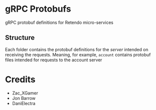 # gRPC Protobufs

gRPC protobuf definitions for Retendo micro-services

## Structure
Each folder contains the protobuf definitions for the *server* intended on receiving the requests. Meaning, for example, `account` contains protobuf files intended for requests to the account server

# Credits
- Zac_XGamer
- Jon Barrow
- DaniElectra
